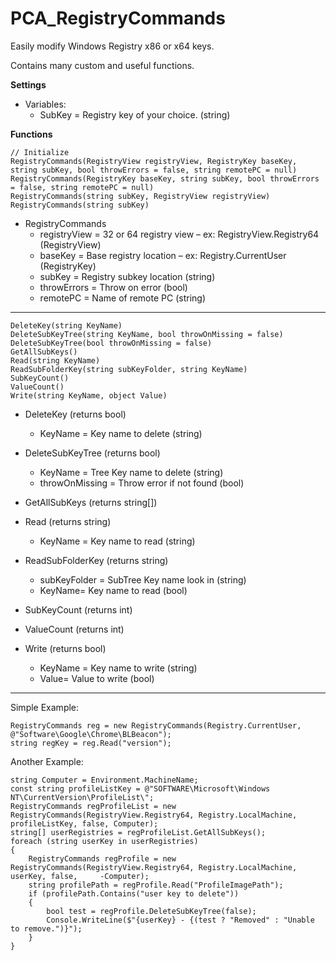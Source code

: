 # PCA_RegistryCommands

Easily modify Windows Registry x86 or x64 keys.

Contains many custom and useful functions.

<b>Settings</b>
<br>
- Variables:
  - SubKey = Registry key of your choice. (string)

<b>Functions</b>

    // Initialize
    RegistryCommands(RegistryView registryView, RegistryKey baseKey, string subKey, bool throwErrors = false, string remotePC = null)
    RegistryCommands(RegistryKey baseKey, string subKey, bool throwErrors = false, string remotePC = null)
    RegistryCommands(string subKey, RegistryView registryView)
    RegistryCommands(string subKey)

- RegistryCommands
  - registryView = 32 or 64 registry view – ex: RegistryView.Registry64 (RegistryView)
  - baseKey = Base registry location – ex: Registry.CurrentUser (RegistryKey)
  - subKey = Registry subkey location (string)
  - throwErrors = Throw on error (bool)
  - remotePC = Name of remote PC (string)
___
    DeleteKey(string KeyName)
    DeleteSubKeyTree(string KeyName, bool throwOnMissing = false)
    DeleteSubKeyTree(bool throwOnMissing = false)
    GetAllSubKeys()
    Read(string KeyName)
    ReadSubFolderKey(string subKeyFolder, string KeyName)
    SubKeyCount()
    ValueCount()
    Write(string KeyName, object Value)

- DeleteKey (returns bool)
  - KeyName = Key name to delete (string)

- DeleteSubKeyTree (returns bool)
  - KeyName = Tree Key name to delete (string)
  - throwOnMissing = Throw error if not found (bool)

- GetAllSubKeys (returns string[])

- Read (returns string)
  - KeyName = Key name to read (string)

- ReadSubFolderKey (returns string)
  - subKeyFolder = SubTree Key name look in (string)
  - KeyName= Key name to read (bool)

- SubKeyCount (returns int)

- ValueCount (returns int)

- Write (returns bool)
  - KeyName = Key name to write (string)
  - Value= Value to write (bool)
<hr>
Simple Example:

    RegistryCommands reg = new RegistryCommands(Registry.CurrentUser, @"Software\Google\Chrome\BLBeacon");
    string regKey = reg.Read("version");

Another Example:

    string Computer = Environment.MachineName;
    const string profileListKey = @"SOFTWARE\Microsoft\Windows NT\CurrentVersion\ProfileList\";
    RegistryCommands regProfileList = new RegistryCommands(RegistryView.Registry64, Registry.LocalMachine, profileListKey, false, Computer);
    string[] userRegistries = regProfileList.GetAllSubKeys();
    foreach (string userKey in userRegistries)
    {
        RegistryCommands regProfile = new RegistryCommands(RegistryView.Registry64, Registry.LocalMachine, userKey, false,     -Computer);
        string profilePath = regProfile.Read("ProfileImagePath");
        if (profilePath.Contains("user key to delete"))
        {
            bool test = regProfile.DeleteSubKeyTree(false);
            Console.WriteLine($"{userKey} - {(test ? "Removed" : "Unable to remove.")}");
        }
    }
